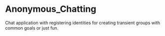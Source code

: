 # Anonymous_Chatting
Chat application with registering identities for creating transient groups with common goals or just fun.
